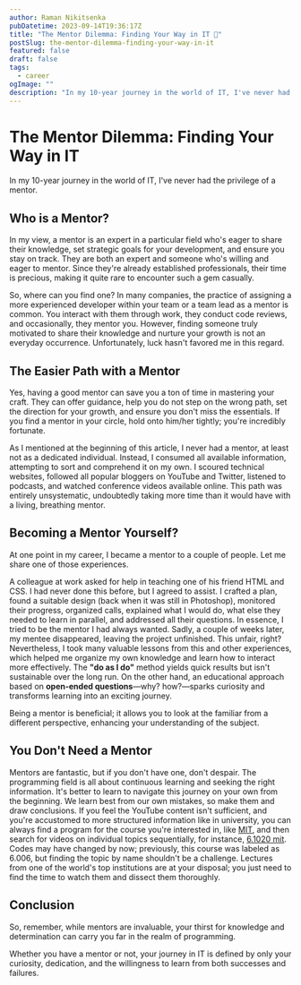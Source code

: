 ```yaml
---
author: Raman Nikitsenka
pubDatetime: 2023-09-14T19:36:17Z
title: "The Mentor Dilemma: Finding Your Way in IT 🚀"
postSlug: the-mentor-dilemma-finding-your-way-in-it
featured: false
draft: false
tags:
  - career
ogImage: ""
description: "In my 10-year journey in the world of IT, I've never had the privilege of a mentor."
---
```


# The Mentor Dilemma: Finding Your Way in IT

In my 10-year journey in the world of IT, I've never had the privilege of a mentor.

## Who is a Mentor?

In my view, a mentor is an expert in a particular field who's eager to share their knowledge, set strategic goals for your development, and ensure you stay on track. They are both an expert and someone who's willing and eager to mentor. Since they're already established professionals, their time is precious, making it quite rare to encounter such a gem casually.

So, where can you find one? In many companies, the practice of assigning a more experienced developer within your team or a team lead as a mentor is common. You interact with them through work, they conduct code reviews, and occasionally, they mentor you. However, finding someone truly motivated to share their knowledge and nurture your growth is not an everyday occurrence. Unfortunately, luck hasn't favored me in this regard.

## The Easier Path with a Mentor

Yes, having a good mentor can save you a ton of time in mastering your craft. They can offer guidance, help you do not step on the wrong path, set the direction for your growth, and ensure you don't miss the essentials. If you find a mentor in your circle, hold onto him/her tightly; you're incredibly fortunate.

As I mentioned at the beginning of this article, I never had a mentor, at least not as a dedicated individual. Instead, I consumed all available information, attempting to sort and comprehend it on my own. I scoured technical websites, followed all popular bloggers on YouTube and Twitter, listened to podcasts, and watched conference videos available online. This path was entirely unsystematic, undoubtedly taking more time than it would have with a living, breathing mentor.

## Becoming a Mentor Yourself?

At one point in my career, I became a mentor to a couple of people. Let me share one of those experiences.

A colleague at work asked for help in teaching one of his friend HTML and CSS. I had never done this before, but I agreed to assist. I crafted a plan, found a suitable design (back when it was still in Photoshop), monitored their progress, organized calls, explained what I would do, what else they needed to learn in parallel, and addressed all their questions. In essence, I tried to be the mentor I had always wanted. Sadly, a couple of weeks later, my mentee disappeared, leaving the project unfinished. This unfair, right? Nevertheless, I took many valuable lessons from this and other experiences, which helped me organize my own knowledge and learn how to interact more effectively. The **"do as I do"** method yields quick results but isn't sustainable over the long run. On the other hand, an educational approach based on **open-ended questions**—why? how?—sparks curiosity and transforms learning into an exciting journey.

Being a mentor is beneficial; it allows you to look at the familiar from a different perspective, enhancing your understanding of the subject.

## You Don't Need a Mentor

Mentors are fantastic, but if you don't have one, don't despair. The programming field is all about continuous learning and seeking the right information. It's better to learn to navigate this journey on your own from the beginning. We learn best from our own mistakes, so make them and draw conclusions. If you feel the YouTube content isn't sufficient, and you're accustomed to more structured information like in university, you can always find a program for the course you're interested in, like [MIT](http://catalog.mit.edu/degree-charts/computer-science-engineering-course-6-3/), and then search for videos on individual topics sequentially, for instance, [6.1020 mit](https://www.youtube.com/results?search_query=6.1020+mit). Codes may have changed by now; previously, this course was labeled as 6.006, but finding the topic by name shouldn't be a challenge. Lectures from one of the world's top institutions are at your disposal; you just need to find the time to watch them and dissect them thoroughly.

## Conclusion

So, remember, while mentors are invaluable, your thirst for knowledge and determination can carry you far in the realm of programming.

Whether you have a mentor or not, your journey in IT is defined by only your curiosity, dedication, and the willingness to learn from both successes and failures.
